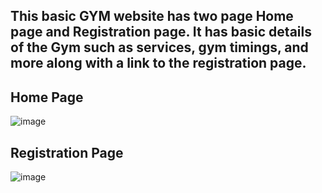 <h2>This basic GYM website has two page Home page and Registration page. It has basic details of the 
Gym such as services, gym timings, and more along with a link to the registration page.</h2>

<h2>Home Page</h2>

![image](https://github.com/yusuftechx/Mini-Project-Gym-Demo/assets/56741289/7aad3b99-09aa-43bc-b8c9-ca254948c963)

<h2>Registration Page</h2>

![image](https://github.com/yusuftechx/Mini-Project-Gym-Demo/assets/56741289/84792202-3c5a-4388-b86b-90ded2f3310d)

